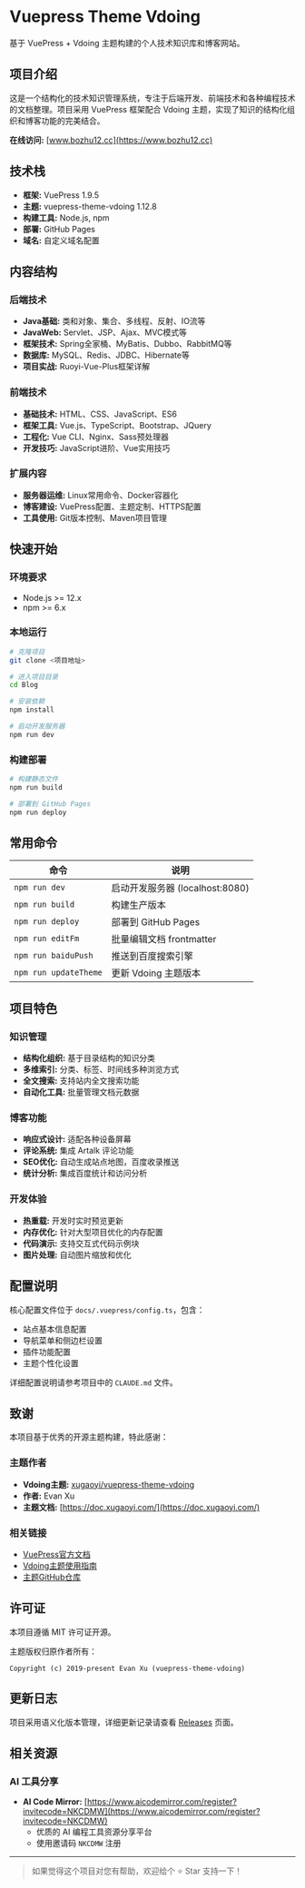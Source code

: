 # Vuepress Theme Vdoing

基于 VuePress + Vdoing 主题构建的个人技术知识库和博客网站。

## 项目介绍

这是一个结构化的技术知识管理系统，专注于后端开发、前端技术和各种编程技术的文档整理。项目采用 VuePress 框架配合 Vdoing 主题，实现了知识的结构化组织和博客功能的完美结合。

**在线访问:** [www.bozhu12.cc](https://www.bozhu12.cc)

## 技术栈

- **框架:** VuePress 1.9.5
- **主题:** vuepress-theme-vdoing 1.12.8
- **构建工具:** Node.js, npm
- **部署:** GitHub Pages
- **域名:** 自定义域名配置

## 内容结构

### 后端技术
- **Java基础:** 类和对象、集合、多线程、反射、IO流等
- **JavaWeb:** Servlet、JSP、Ajax、MVC模式等
- **框架技术:** Spring全家桶、MyBatis、Dubbo、RabbitMQ等
- **数据库:** MySQL、Redis、JDBC、Hibernate等
- **项目实战:** Ruoyi-Vue-Plus框架详解

### 前端技术
- **基础技术:** HTML、CSS、JavaScript、ES6
- **框架工具:** Vue.js、TypeScript、Bootstrap、JQuery
- **工程化:** Vue CLI、Nginx、Sass预处理器
- **开发技巧:** JavaScript进阶、Vue实用技巧

### 扩展内容
- **服务器运维:** Linux常用命令、Docker容器化
- **博客建设:** VuePress配置、主题定制、HTTPS配置
- **工具使用:** Git版本控制、Maven项目管理

## 快速开始

### 环境要求
- Node.js >= 12.x
- npm >= 6.x

### 本地运行

```bash
# 克隆项目
git clone <项目地址>

# 进入项目目录
cd Blog

# 安装依赖
npm install

# 启动开发服务器
npm run dev
```

### 构建部署

```bash
# 构建静态文件
npm run build

# 部署到 GitHub Pages
npm run deploy
```

## 常用命令

| 命令 | 说明 |
|------|------|
| `npm run dev` | 启动开发服务器 (localhost:8080) |
| `npm run build` | 构建生产版本 |
| `npm run deploy` | 部署到 GitHub Pages |
| `npm run editFm` | 批量编辑文档 frontmatter |
| `npm run baiduPush` | 推送到百度搜索引擎 |
| `npm run updateTheme` | 更新 Vdoing 主题版本 |

## 项目特色

### 知识管理
- **结构化组织:** 基于目录结构的知识分类
- **多维索引:** 分类、标签、时间线多种浏览方式  
- **全文搜索:** 支持站内全文搜索功能
- **自动化工具:** 批量管理文档元数据

### 博客功能
- **响应式设计:** 适配各种设备屏幕
- **评论系统:** 集成 Artalk 评论功能
- **SEO优化:** 自动生成站点地图，百度收录推送
- **统计分析:** 集成百度统计和访问分析

### 开发体验
- **热重载:** 开发时实时预览更新
- **内存优化:** 针对大型项目优化的内存配置
- **代码演示:** 支持交互式代码示例块
- **图片处理:** 自动图片缩放和优化

## 配置说明

核心配置文件位于 `docs/.vuepress/config.ts`，包含：
- 站点基本信息配置
- 导航菜单和侧边栏设置
- 插件功能配置
- 主题个性化设置

详细配置说明请参考项目中的 `CLAUDE.md` 文件。

## 致谢

本项目基于优秀的开源主题构建，特此感谢：

### 主题作者
- **Vdoing主题:** [xugaoyi/vuepress-theme-vdoing](https://github.com/xugaoyi/vuepress-theme-vdoing)
- **作者:** Evan Xu
- **主题文档:** [https://doc.xugaoyi.com/](https://doc.xugaoyi.com/)

### 相关链接
- [VuePress官方文档](https://vuepress.vuejs.org/)
- [Vdoing主题使用指南](https://doc.xugaoyi.com/)
- [主题GitHub仓库](https://github.com/xugaoyi/vuepress-theme-vdoing)

## 许可证

本项目遵循 MIT 许可证开源。

主题版权归原作者所有：
```
Copyright (c) 2019-present Evan Xu (vuepress-theme-vdoing)
```

## 更新日志

项目采用语义化版本管理，详细更新记录请查看 [Releases](../../releases) 页面。

## 相关资源

### AI 工具分享
- **AI Code Mirror:** [https://www.aicodemirror.com/register?invitecode=NKCDMW](https://www.aicodemirror.com/register?invitecode=NKCDMW)
  - 优质的 AI 编程工具资源分享平台
  - 使用邀请码 `NKCDMW` 注册

---

> 如果觉得这个项目对您有帮助，欢迎给个 ⭐ Star 支持一下！